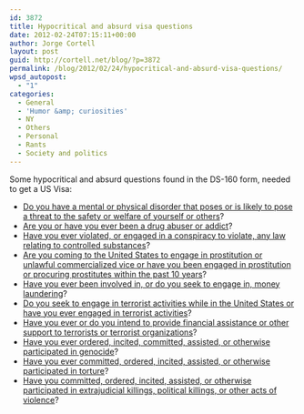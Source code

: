 ```yaml
---
id: 3872
title: Hypocritical and absurd visa questions
date: 2012-02-24T07:15:11+00:00
author: Jorge Cortell
layout: post
guid: http://cortell.net/blog/?p=3872
permalink: /blog/2012/02/24/hypocritical-and-absurd-visa-questions/
wpsd_autopost:
  - "1"
categories:
  - General
  - 'Humor &amp; curiosities'
  - NY
  - Others
  - Personal
  - Rants
  - Society and politics
---
```

Some hypocritical and absurd questions found in the DS-160 form, needed to get a US Visa:

  * <a title="Lincoln had depression" href="http://www.npr.org/templates/story/story.php?storyId=4976127" target="_blank">Do you have a mental or physical disorder that poses or is likely to pose a threat to the safety or welfare of yourself or others</a>?
  * <a title="Drug consuming US politicians" href="http://cityroom.blogs.nytimes.com/2008/03/25/some-inhaled-some-didnt-one-ate-it-with-beans/" target="_blank">Are you or have you ever been a drug abuser or addict</a>?
  * <a title="Iran Contra" href="http://en.wikipedia.org/wiki/CIA_and_Contras_cocaine_trafficking_in_the_US" target="_blank">Have you ever violated, or engaged in a conspiracy to violate, any law relating to controlled substances</a>?
  * <a title="US politicians and prostitutes" href="http://www.usnews.com/news/articles/2008/03/11/a-timeline-of-politicians-and-prostitutes" target="_blank">Are you coming to the United States to engage in prostitution or unlawful commercialized vice or have you been engaged in prostitution or procuring prostitutes within the past 10 years</a>?
  * <a title="US Bank laundering money" href="http://www.guardian.co.uk/world/2011/apr/03/us-bank-mexico-drug-gangs" target="_blank">Have you ever been involved in, or do you seek to engage in, money laundering</a>?
  * <a title="911" href="http://michaelmoore.com/books-films/facts/fahrenheit-911" target="_blank">Do you seek to engage in terrorist activities while in the United States or have you ever engaged in terrorist activities</a>?
  * <a title="US aiding terror" href="http://www.npr.org/2011/05/16/136368736/terrorism-cases-move-through-u-s-courts" target="_blank">Have you ever or do you intend to provide financial assistance or other support to terrorists or terrorist organizations</a>?
  * <a title="US Atomic Bombing" href="http://en.wikipedia.org/wiki/Atomic_bombings_of_Hiroshima_and_Nagasaki" target="_blank">Have you ever ordered, incited, committed, assisted, or otherwise participated in genocide</a>?
  * <a title="US torture" href="http://en.wikipedia.org/wiki/Torture_and_the_United_States" target="_blank">Have you ever committed, ordered, incited, assisted, or otherwise participated in torture</a>?
  * <a title="CIA" href="http://en.wikipedia.org/wiki/Central_Intelligence_Agency" target="_blank">Have you committed, ordered, incited, assisted, or otherwise participated in extrajudicial killings, political killings, or other acts of violence</a>?